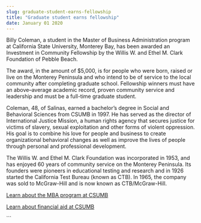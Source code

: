 ```yaml
---
slug: graduate-student-earns-fellowship
title: "Graduate student earns fellowship"
date: January 01 2020
---
```


  
<p>
  Billy Coleman, a student in the Master of Business Administration program at
  California State University, Monterey Bay, has been awarded an Investment in
  Community Fellowship by the Willis W. and Ethel M. Clark Foundation of Pebble
  Beach.
</p>
<p>
  The award, in the amount of $5,000, is for people who were born, raised or
  live on the Monterey Peninsula and who intend to be of service to the local
  community after completing graduate school. Fellowship winners must have an
  above–average academic record, proven community service and leadership and
  must be a full-time graduate student.
</p>
<p>
  Coleman, 48, of Salinas, earned a bachelor’s degree in Social and Behavioral
  Sciences from CSUMB in 1997. He has served as the director of International
  Justice Mission, a human rights agency that secures justice for victims of
  slavery, sexual exploitation and other forms of violent oppression. His goal
  is to combine his love for people and business to create organizational
  behavioral changes as well as improve the lives of people through personal and
  professional development.
</p>
<p>
  The Willis W. and Ethel M. Clark Foundation was incorporated in 1953, and has
  enjoyed 60 years of community service on the Monterey Peninsula. Its founders
  were pioneers in educational testing and research and in 1926 started the
  California Test Bureau (known as CTB). In 1965, the company was sold to
  McGraw-Hill and is now known as CTB/McGraw-Hill.
</p>
<p><a href="https://emba.csumb.edu/">Learn about the MBA program at CSUMB</a></p>
<p>
  <a href="https://financialaid.csumb.edu/financial-aid-home"
    >Learn about financial aid at CSUMB</a
  >
</p>
<p></p>
```
